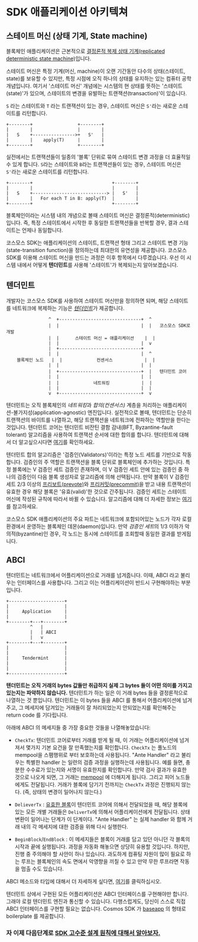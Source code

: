 # SDK 애플리케이션 아키텍쳐

## 스테이트 머신 (상태 기계, State machine)

블록체인 애플리케이션은 근본적으로 [결정론적 복제 상태 기계(replicated deterministic state machine)](https://ko.wikipedia.org/wiki/%EC%83%81%ED%83%9C_%EA%B8%B0%EA%B3%84_%EB%B3%B5%EC%A0%9C)입니다.

스테이트 머신은 특정 기계(머신, machine)이 오랜 기간동안 다수의 상태(스테이트, state)를 보유할 수 있지만, 특정 시점에 오직 하나의 상태를 유지하는 있는 컴퓨터 공학 개념입니다. 여기서 '스테이트 머신' 개념에는 시스템의 현 상태를 뜻하는 '스테이트(state)'가 있으며, 스테이트의 변경을 유발하는 
트랜잭션(transaction)'이 있습니다.

`S` 라는 스테이트와 `T` 라는 트랜잭션이 있는 경우, 스테이트 머신은 `S'`라는 새로운 스테이트를 리턴합니다.

```
+--------+                 +--------+
|        |                 |        |
|   S    +---------------->+   S'   |
|        |    apply(T)     |        |
+--------+                 +--------+
```

실전에서는 트랜잭션들이 일종의 '블록' 단위로 묶여 스테이트 변경 과정을 더 효율적일 수 있게 합니다. `S`라는 스테이트와 `B`라는 트랜잭션들이 있는 경우, 스테이트 머신은 `S'`라는 새로운 스테이트를 리턴합니다.

```
+--------+                              +--------+
|        |                              |        |
|   S    +----------------------------> |   S'   |
|        |   For each T in B: apply(T)  |        |
+--------+                              +--------+
```

블록체인이라는 시스템 내의 개념으로 볼때 스테이트 머신은 결정론적(deterministic)입니다. 즉, 특정 스테이트에서 시작한 후 동일한 트랜잭션들을 반복할 경우, 결과 스테이트는 언제나 동일합니다.

코스모스 SDK는 애플리케이션의 스테이트, 트랜잭션 형태 그리고 스테이트 변경 기능(state-transition function)을 정의하는데 최대한의 유연성을 제공합니다. 코스모스 SDK를 이용해 스테이트 머신을 만드는 과정은 이후 항목에서 다루겠습니다. 우선 이 시스템 내에서 어떻게 **텐더민트**를 사용해 '스테이트'가 복제되는지 알아보겠습니다.

## 텐더민트

개발자는 코스모스 SDK를 사용하여 스테이트 머신만을 정의하면 되며, 해당 스테이트를 네트워크에 복제하는 기능은 [*텐더민트*](https://tendermint.com/docs/introduction/introduction.html)가 제공합니다.


```
                ^  +-------------------------------+  ^
                |  |                               |  |   코스모스 SDK로 개발
                |  |      스테이트 머신 = 애플리케이션    |  |
                |  |                               |  v
                |  +-------------------------------+
                |  |                               |  ^
    블록체인 노드   |  |             컨센서스            |  |
                |  |                               |  |
                |  +-------------------------------+  |   텐더민트 코어
                |  |                               |  |
                |  |             네트워킹            |  |
                |  |                               |  |
                v  +-------------------------------+  v
```

텐더민트는 오직 블록체인의 *네트워킹*과 *합의(컨센서스)* 계층을 처리하는 애플리케이션-불가지성(application-agnostic) 엔진입니다. 실전적으로 볼때, 텐더민트는 단순히 트랜잭션의 바이트를 나열하고, 해당 트랜잭션을 네트워크에 전파하는 역할만을 한다는 것입니다. 텐더민트 코어는 텐더민트 비잔틴 결함 감내(BFT, Byzantine-fault tolerant) 알고리즘을 사용하여 트랜잭션 순서에 대한 합의를 합니다. 텐더민트에 대해서 더 알고싶으시다면 [여기](https://tendermint.com/docs/introduction/introduction.html)를 확인하세요.

텐더민트 합의 알고리즘은 '검증인(Validators)'이라는 특정 노드 세트를 기반으로 작동합니다. 검증인의 주 역할은 트랜잭션을 블록 단위로 블록체인에 추가하는 것입니다. 특정 블록에는 V 검증인 세트 검증인 존재하며, 이 V 검증인 세트 안에 있는 검증인 중 하나의 검증인이 다음 블록 생성자로 알고리즘에 의해 선택됩니다. 만약 블록이 V 검증인 세트 2/3 이상의 [프리보트(prevote)](https://tendermint.com/docs/spec/consensus/consensus.html#prevote-step-height-h-round-r)와 [프리커밋(precommit)](https://tendermint.com/docs/spec/consensus/consensus.html#precommit-step-height-h-round-r)을 받고 내용 트랜잭션이 유효한 경우 해당 블록은 '유효(valid)'한 것으로 간주됩니다. 검증인 세트는 스테이트 머신에 작성된 규칙에 따라서 바뀔 수 있습니다. 알고리즘에 대해 더 자세한 정보는 [여기](https://tendermint.com/docs/introduction/what-is-tendermint.html#consensus-overview)를 참고하세요.

코스모스 SDK 애플리케이션의 주요 파트는 네트워크에 포함되어있는 노드가 각자 로컬 환경에서 운영하는 블록체인 데몬(daemon)입니다. 만약 *검증인 세트*의 1/3 이하가 악의적(byzantine)인 경우, 각 노드는 동시에 스테이트를 조회할때 동일한 결과를 받게됩니다.

## ABCI

텐더민트는 네트워크에서 어플리케이션으로 거래를 넘겨줍니다. 이때, ABCI 라고 불리우는 인터페이스를 사용합니다. 그리고 이는 어플리케이션이 반드시 구현해야하는 부분입니다. 

```
+---------------------+
|                     |
|     Application     |
|                     |
+--------+---+--------+
         ^   |
         |   | ABCI
         |   v
+--------+---+--------+
|                     |
|                     |
|     Tendermint      |
|                     |
|                     |
+---------------------+
```

**텐더민트는 오직 거래의 bytes 값들만 취급하지 실제 그 bytes 들이 어떤 의미를 가지고 있는지는 파악하지 않습니다.** 텐더민트가 하는 일은 이 거래 bytes 들을 결정론적으로 나열하는 것 뿐입니다. 텐더민트는 이 bytes 들을 ABCI 를 통해서 어플리케이션에 넘겨주고, 그 메세지에 담겨있는 거래들이 잘 처리되었는지 안되었는지를 확인해주는 return code 를 기다립니다. 

아래에 ABCI 의 메세지들 중 가장 중요한 것들을 나열해놓았습니다:

- `CheckTx`: 텐더민트 코어로부터 거래를 받게 될 때, 이 거래는 어플리케이션에 넘겨져서 몇가지 기본 요건을 잘 만족했는지를 확인합니다. `CheckTx` 는 풀노드의 mempool을 스팸행위로 부터 보호하는데 사용됩니다. "Ante Handler" 라고 불리우는 특별한 handler 는 일련의 검증 과정을 실행하는데 사용됩니다. 예를 들면, 충분한 수수료가 있는지와 서명이 유효한지를 확인합니다. 만약 검사 결과가 유효한 것으로 나오게 되면, 그 거래는 [mempool](https://tendermint.com/docs/spec/reactors/mempool/functionality.html#mempool-functionality) 에 더해지게 됩니다. 그리고 피어 노드들에게도 전달됩니다. 거래가 블록에 담기기 전까지는 `CheckTx` 과정은 진행되지 않는다. (즉, 상태의 변경이 일어나지 않는다.) 

- `DelieverTx` : [유효한 블록](https://tendermint.com/docs/spec/blockchain/blockchain.html#validation)이 텐더민트 코어에 의해서 전달되었을 때, 해당 블록에 있는 모든 개별 거래들은 `DeliverTx`에 의해서 어플리케이션에게 전달됩니다. 상태 변환이 일어나는 단계가 이 단계이다. "Ante Handler" 는 실제 handler 와 함께 거래 내의 각 메세지에 대한 검증을 위해 다시 실행한다. 

- `BeginBlock`/`EndBlock` : 이 메세지들은 블록이 거래를 담고 있던 아니던 각 블록의 시작과 끝에 실행됩니다. 과정을 자동화 해놓으면 상당히 유용할 것입니다. 하지만, 진행 중 주의해야 할 사안이 하나 있습니다. 과도하게 컴퓨팅 자원이 많이 필요로 하는 루프는 블록체인의 속도 면에서 악영향을 끼칠 수 있고 만약 무한 루프라면 작동을 멈출 수도 있습니다. 

ABCI 메소드와 타입에 대해서 더 자세하게 싶다면, [여기](https://tendermint.com/docs/spec/abci/abci.html#overview)를 클릭하십시오. 

텐더민트 상에서 구현된 모든 어플리케이션은 ABCI 인터페이스를 구현해야만 합니다. 그래야 로컬 텐더민트 엔진과 통신할 수 있습니다. 다행스럽게도, 당신이 스스로 직접 ABCI 인터페이스를 구현할 필요는 없습니다. Cosmos SDK 가 [baseapp](https://cosmos.network/docs/intro/sdk-design.html#baseapp) 의 형태로 boilerplate 를 제공합니다. 

### 자 이제 다음단계로 [SDK 고수준 설계 원칙에 대해서 알아보자.](https://cosmos.network/docs/intro/sdk-design.html#baseapp)  
